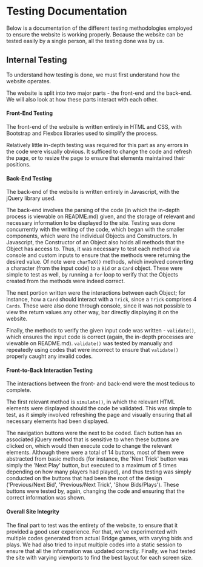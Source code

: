# Testing Documentation

Below is a documentation of the different testing methodologies employed to ensure the website is working properly. Because the website can be tested easily by a single person,
all the testing done was by us.

## Internal Testing
To understand how testing is done, we must first understand how the website operates.

The website is split into two major parts - the front-end and the back-end. We will also look at how these parts interact with each other.

#### Front-End Testing

The front-end of the website is written entirely in HTML and CSS, with Bootstrap and Flexbox libraries used to simplify the process.

Relatively little in-depth testing was required for this part as any errors in the code were visually obvious. It sufficed to change the code and refresh the page, or to resize
the page to ensure that elements maintained their positions.

#### Back-End Testing

The back-end of the website is written entirely in Javascript, with the jQuery library used.

The back-end involves the parsing of the code (in which the in-depth process is viewable on README.md) given, and the storage of relevant and necessary information to be
displayed to the site. Testing was done concurrently with the writing of the code, which began with the smaller components, which were the individual Objects and Constructors.
In Javascript, the Constructor of an Object also holds all methods that the Object has access to. Thus, it was necessary to test each method via console and custom inputs to
ensure that the methods were returning the desired value. Of note were `charToX()` methods, which involved converting a character (from the input code) to a `Bid` or a `Card`
object. These were simple to test as well, by running a `for` loop to verify that the Objects created from the methods were indeed correct.

The next portion written were the interactions between each Object; for instance, how a `Card` should interact with a `Trick`, since a `Trick` comprises 4 `Cards`. These were
also done through console, since it was not possible to view the return values any other way, bar directly displaying it on the website.

Finally, the methods to verify the given input code was written - `validate()`, which ensures the input code is correct (again, the in-depth processes are viewable on README.md).
`validate()` was tested by manually and repeatedly using codes that were incorrect to ensure that `validate()` properly caught any invalid codes.

#### Front-to-Back Interaction Testing

The interactions between the front- and back-end were the most tedious to complete. 

The first relevant method is `simulate()`, in which the relevant HTML elements were displayed should the code be validated. This was simple to test, as it simply involved
refreshing the page and visually ensuring that all necessary elements had been displayed.

The navigation buttons were the next to be coded. Each button has an associated jQuery method that is sensitive to when these buttons are clicked on, which would then execute
code to change the relevant elements. Although there were a total of 14 buttons, most of them were abstracted from basic methods (for instance, the 'Next Trick' button was
simply the 'Next Play' button, but executed to a maximum of 5 times depending on how many players had played), and thus testing was simply conducted on the buttons that had
been the root of the design ('Previous/Next Bid', 'Previous/Next Trick', 'Show Bids/Plays'). These buttons were tested by, again, changing the code and ensuring that the
correct information was shown.

#### Overall Site Integrity

The final part to test was the entirety of the website, to ensure that it provided a good user experience. For that, we've experimented with multiple codes generated from
actual Bridge games, with varying bids and plays. We had also tried to input multiple codes into a static session to ensure that all the information was updated correctly.
Finally, we had tested the site with varying viewports to find the best layout for each screen size.
